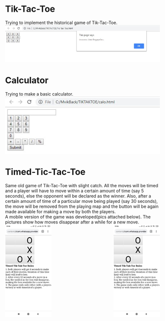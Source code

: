 <h1>Tik-Tac-Toe</h1>
Trying to implement the historical game of Tik-Tac-Toe.
<img src="https://github.com/SunnyVikasMalviya/Javascripts_Projects/blob/master/pics/c1.JPG" alt="Tik-Tac-Toe_window"/>

<h1>Calculator</h1>
Trying to make a basic calculator.
<img src="https://github.com/SunnyVikasMalviya/Javascripts_Projects/blob/master/pics/c2.JPG" alt="Calo_window"/>

<h1>Timed-Tic-Tac-Toe</h1>
Same old game of Tik-Tac-Toe with slight catch. All the moves will be timed and a player will have to move within a certain amount of time (say 5 seconds), else the opponent will be declared as the winner. Also, after a certain amount of time of a particular move being played (say 30 seconds), the move will be removed from the playing map and the button will be again made available for making a move by both the players.<br/>A mobile version of the game was developed(pics attached below). The pictures show how moves disappear after a while for a new move.
<div>
<img src="https://github.com/SunnyVikasMalviya/Javascripts_Projects/blob/master/pics/c3.jpeg" alt="Timed-Tik-Tac-Toe_window" width="30%" height="50%" align="left" float="left"/>
<img src="https://github.com/SunnyVikasMalviya/Javascripts_Projects/blob/master/pics/c4.jpeg" alt="Timed-Tik-Tac-Toe_window" width="30%" height="50%" align="right" float="right"/>
</div>
